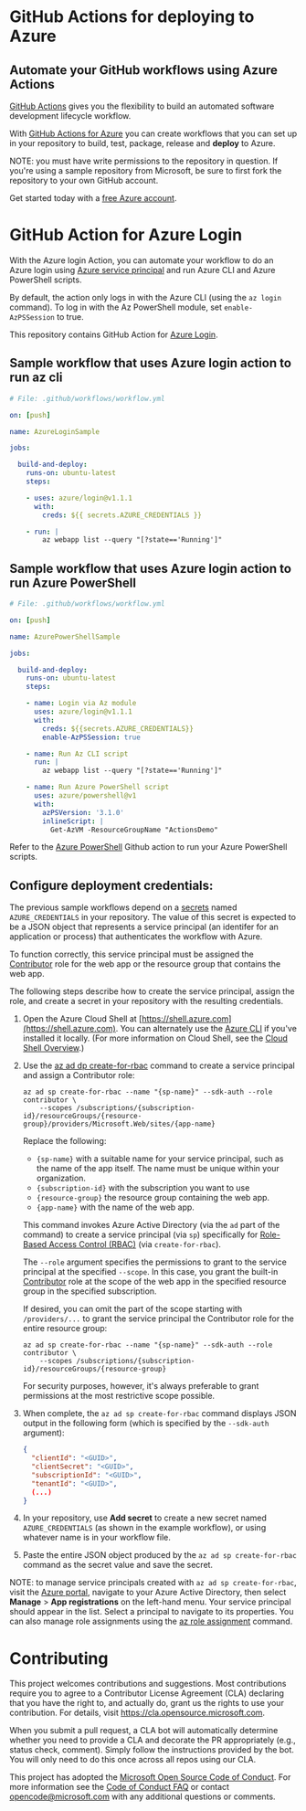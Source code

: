# GitHub Actions for deploying to Azure

## Automate your GitHub workflows using Azure Actions

[GitHub Actions](https://help.github.com/en/articles/about-github-actions) gives you the flexibility to build an automated software development lifecycle workflow. 

With [GitHub Actions for Azure](https://github.com/Azure/actions/) you can create workflows that you can set up in your repository to build, test, package, release and **deploy** to Azure.

NOTE: you must have write permissions to the repository in question. If you're using a sample repository from Microsoft, be sure to first fork the repository to your own GitHub account.

Get started today with a [free Azure account](https://azure.com/free/open-source).

# GitHub Action for Azure Login

With the Azure login Action, you can automate your workflow to do an Azure login using [Azure service principal](https://docs.microsoft.com/azure/active-directory/develop/app-objects-and-service-principals) and run Azure CLI and Azure PowerShell scripts.

By default, the action only logs in with the Azure CLI (using the `az login` command). To log in with the Az PowerShell module, set `enable-AzPSSession` to true.

This repository contains GitHub Action for [Azure Login](https://github.com/Azure/login/blob/master/action.yml).

## Sample workflow that uses Azure login action to run az cli

```yaml
# File: .github/workflows/workflow.yml

on: [push]

name: AzureLoginSample

jobs:

  build-and-deploy:
    runs-on: ubuntu-latest
    steps:

    - uses: azure/login@v1.1.1
      with:
        creds: ${{ secrets.AZURE_CREDENTIALS }}

    - run: |
        az webapp list --query "[?state=='Running']"
```

## Sample workflow that uses Azure login action to run Azure PowerShell

```yaml
# File: .github/workflows/workflow.yml

on: [push]

name: AzurePowerShellSample

jobs:

  build-and-deploy:
    runs-on: ubuntu-latest
    steps:

    - name: Login via Az module
      uses: azure/login@v1.1.1
      with:
        creds: ${{secrets.AZURE_CREDENTIALS}}
        enable-AzPSSession: true 

    - name: Run Az CLI script
      run: |
        az webapp list --query "[?state=='Running']"

    - name: Run Azure PowerShell script
      uses: azure/powershell@v1
      with:
        azPSVersion: '3.1.0'
        inlineScript: |
          Get-AzVM -ResourceGroupName "ActionsDemo"
```

Refer to the [Azure PowerShell](https://github.com/azure/powershell) Github action to run your Azure PowerShell scripts.

## Configure deployment credentials:

The previous sample workflows depend on a [secrets](https://docs.github.com/en/free-pro-team@latest/actions/reference/encrypted-secrets) named `AZURE_CREDENTIALS` in your repository. The value of this secret is expected to be a JSON object that represents a service principal (an identifer for an application or process) that authenticates the workflow with Azure.

To function correctly, this service principal must be assigned the [Contributor]((https://docs.microsoft.com/azure/role-based-access-control/built-in-roles#contributor)) role for the web app or the resource group that contains the web app.

The following steps describe how to create the service principal, assign the role, and create a secret in your repository with the resulting credentials.

1. Open the Azure Cloud Shell at [https://shell.azure.com](https://shell.azure.com). You can alternately use the [Azure CLI](https://docs.microsoft.com/cli/azure/install-azure-cli?view=azure-cli-latest) if you've installed it locally. (For more information on Cloud Shell, see the [Cloud Shell Overview](https://docs.microsoft.com/azure/cloud-shell/overview).)
  
2. Use the [az ad dp create-for-rbac](https://docs.microsoft.com/cli/azure/ad/sp?view=azure-cli-latest#az_ad_sp_create_for_rbac) command to create a service principal and assign a Contributor role:

    ```azurecli
    az ad sp create-for-rbac --name "{sp-name}" --sdk-auth --role contributor \
        --scopes /subscriptions/{subscription-id}/resourceGroups/{resource-group}/providers/Microsoft.Web/sites/{app-name}
    ```

    Replace the following:
      * `{sp-name}` with a suitable name for your service principal, such as the name of the app itself. The name must be unique within your organization.
      * `{subscription-id}` with the subscription you want to use
      * `{resource-group}` the resource group containing the web app.
      * `{app-name}` with the name of the web app.

    This command invokes Azure Active Directory (via the `ad` part of the command) to create a service principal (via `sp`) specifically for [Role-Based Access Control (RBAC)](https://docs.microsoft.com/azure/role-based-access-control/overview) (via `create-for-rbac`).

    The `--role` argument specifies the permissions to grant to the service principal at the specified `--scope`. In this case, you grant the built-in [Contributor](https://docs.microsoft.com/azure/role-based-access-control/built-in-roles#contributor) role at the scope of the web app in the specified resource group in the specified subscription.

    If desired, you can omit the part of the scope starting with `/providers/...` to grant the service principal the Contributor role for the entire resource group:

    ```azurecli  
    az ad sp create-for-rbac --name "{sp-name}" --sdk-auth --role contributor \
        --scopes /subscriptions/{subscription-id}/resourceGroups/{resource-group}
    ```

    For security purposes, however, it's always preferable to grant permissions at the most restrictive scope possible.

3. When complete, the `az ad sp create-for-rbac` command displays JSON output in the following form (which is specified by the `--sdk-auth` argument):

    ```json
    {
      "clientId": "<GUID>",
      "clientSecret": "<GUID>",
      "subscriptionId": "<GUID>",
      "tenantId": "<GUID>",
      (...)
    }
    ```

4. In your repository, use **Add secret** to create a new secret named `AZURE_CREDENTIALS` (as shown in the example workflow), or using whatever name is in your workflow file.

5. Paste the entire JSON object produced by the `az ad sp create-for-rbac` command as the secret value and save the secret.

NOTE: to manage service principals created with `az ad sp create-for-rbac`, visit the [Azure portal](https://portal.azure.com), navigate to your Azure Active Directory, then select **Manage** > **App registrations** on the left-hand menu. Your service principal should appear in the list. Select a principal to navigate to its properties. You can also manage role assignments using the [az role assignment](https://docs.microsoft.com/cli/azure/role/assignment?view=azure-cli-latest) command.

# Contributing

This project welcomes contributions and suggestions.  Most contributions require you to agree to a Contributor License Agreement (CLA) declaring that you have the right to, and actually do, grant us the rights to use your contribution. For details, visit https://cla.opensource.microsoft.com.

When you submit a pull request, a CLA bot will automatically determine whether you need to provide a CLA and decorate the PR appropriately (e.g., status check, comment). Simply follow the instructions provided by the bot. You will only need to do this once across all repos using our CLA.

This project has adopted the [Microsoft Open Source Code of Conduct](https://opensource.microsoft.com/codeofconduct/). For more information see the [Code of Conduct FAQ](https://opensource.microsoft.com/codeofconduct/faq/) or contact [opencode@microsoft.com](mailto:opencode@microsoft.com) with any additional questions or comments.
